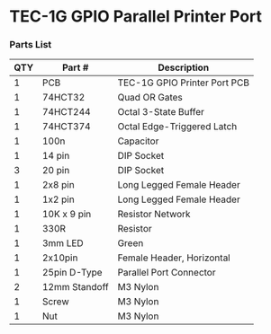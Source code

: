 # TEC-1G GPIO Parallel Printer Port
### Parts List

| QTY | Part # | Description |
|---|---|---|
| 1 | PCB | TEC-1G GPIO Printer Port PCB |
| 1 | 74HCT32 | Quad OR Gates |
| 1 | 74HCT244 | Octal 3-State Buffer |
| 1 | 74HCT374 | Octal Edge-Triggered Latch |
| 1 | 100n | Capacitor |
| 1 | 14 pin | DIP Socket |
| 3 | 20 pin | DIP Socket |
| 1 | 2x8 pin | Long Legged Female Header |
| 1 | 1x2 pin | Long Legged Female Header |
| 1 | 10K x 9 pin | Resistor Network |
| 1 | 330R | Resistor |
| 1 | 3mm LED | Green |
| 1 | 2x10pin | Female Header, Horizontal |
| 1 | 25pin D-Type | Parallel Port Connector |
| 2 | 12mm Standoff | M3 Nylon |
| 1 | Screw | M3 Nylon |
| 1 | Nut | M3 Nylon |

